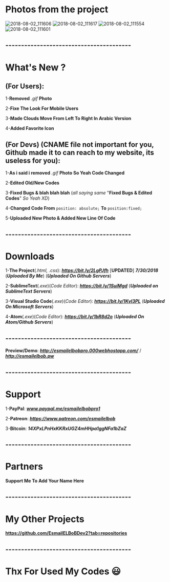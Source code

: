 # Photos from the project
![2018-08-02_111606](https://user-images.githubusercontent.com/28893833/43574862-88a7779c-9645-11e8-82e6-1d5705126c14.png)
![2018-08-02_111617](https://user-images.githubusercontent.com/28893833/43574864-88d464c8-9645-11e8-893c-1cb08aa93ff4.png)
![2018-08-02_111554](https://user-images.githubusercontent.com/28893833/43574866-89015a46-9645-11e8-8aab-731d13f49e01.png)
![2018-08-02_111601](https://user-images.githubusercontent.com/28893833/43574867-8929eac4-9645-11e8-9983-8d8507eb71fd.png)
## ----------------------------------------
# What's New ?

## (For Users): 
1-**Removed** *.gif* **Photo**

2-**Fixe The Look For Mobile Users**

3-**Made Clouds Move From Left To Right In Arabic Version**

4-**Added Favorite Icon**

## (For Devs) (CNAME file not important for you, Github made it to can reach to my website, its useless for you): 
1-**As i said i removed** *.gif* **Photo So Yeah Code Changed**

2-**Edited Old/New Codes**

3-**Fixed Bugs & blah blah blah** (*all saying same* "**Fixed Bugs & Edited Codes**" *So Yeah XD*)

4-**Changed Code From** `position: absolute;` **To** `position:fixed;` 

5-**Uploaded New Photo & Added New Line Of Code**
## ----------------------------------------
# Downloads

1-**The Project**(*.html, .css*): ***https://bit.ly/2LgPJfh*** [**UPDATED**] ***7/30/2018*** (***Uploaded By Me***) (***Uploaded On Github Servers***)

2-**SublimeText**(*.exe*)(*Code Editor*): ***https://bit.ly/1SuiMgd*** (***Uploaded on SublimeText Servers***)

3-**Visual Studio Code**(*.exe*)(*Code Editor*): ***https://bit.ly/1KvI3PL*** (***Uploaded On Microsoft Servers***)

4-**Atom**(*.exe*)(*Code Editor*): ***https://bit.ly/1bR8d2o*** (***Uploaded On Atom/Github Servers***)
## ----------------------------------------
**Preview/Demo**:  ***http://esmailelbobpro.000webhostapp.com/*** / ***http://esmailelbob.pw***
## ----------------------------------------
# Support

1-**PayPal**: ***www.paypal.me/esmailelbobpro1***

2-**Patreon**: ***https://www.patreon.com/esmailelbob***

3-**Bitcoin**: ***14XPxLPnHxKKRxUGZ4mHHpa1ggNFa1bZaZ***
## ----------------------------------------
# Partners

**Support Me To Add Your Name Here**
## ----------------------------------------
# My Other Projects

**https://github.com/EsmailELBoBDev2?tab=repositories**
## ----------------------------------------

# Thx For Used My Codes :smiley:
